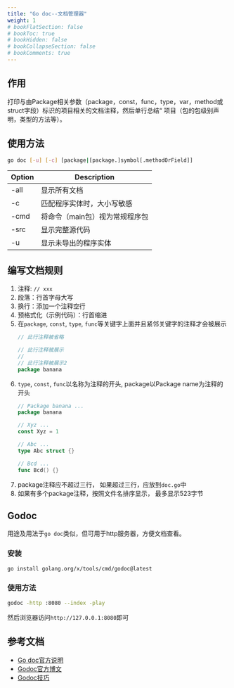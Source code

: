 ```yaml
---
title: "Go doc--文档管理器"
weight: 1
# bookFlatSection: false
# bookToc: true
# bookHidden: false
# bookCollapseSection: false
# bookComments: true
---
```


## 作用
打印与由Package相关参数（package，const，func，type，var，method或struct字段）标识的项目相关的文档注释，然后单行总结“ 项目（包的包级别声明，类型的方法等）。

## 使用方法
```bash
go doc [-u] [-c] [package|[package.]symbol[.methodOrField]]
```
| Option | Description |
| :-- | -- |
| -all | 显示所有文档 |
| -c | 匹配程序实体时，大小写敏感 |
| -cmd | 将命令（main包）视为常规程序包 | 
| -src | 显示完整源代码 |
| -u | 显示未导出的程序实体 |

## 编写文档规则
1. 注释: `// xxx`
2. 段落：行首字母大写
3. 换行：添加一个注释空行
4. 预格式化（示例代码）：行首缩进
5. 在`package`, `const`, `type`, `func`等关键字上面并且紧邻关键字的注释才会被展示
    ```go
    // 此行注释被省略

    // 此行注释被展示 
    // 
    // 此行注释被展示2 
    package banana
    ```
5. `type`, `const`, `func`以名称为注释的开头, package以Package name为注释的开头
    ```go
    // Package banana ...
    package banana

    // Xyz ...
    const Xyz = 1

    // Abc ...
    type Abc struct {}

    // Bcd ...
    func Bcd() {}
    ```
6. package注释应不超过三行， 如果超过三行，应放到`doc.go`中
7. 如果有多个package注释，按照文件名排序显示， 最多显示523字节

## Godoc
用途及用法于`go doc`类似，但可用于http服务器，方便文档查看。
### 安装
```bash
go install golang.org/x/tools/cmd/godoc@latest
```

### 使用方法
```bash
godoc -http :8080 --index -play
```
然后浏览器访问`http://127.0.0.1:8080`即可

## 参考文档
- [Go doc官方说明](https://golang.org/cmd/go/#hdr-Show_documentation_for_package_or_symbol)
- [Godoc官方博文](https://blog.golang.org/godoc)
- [Godoc技巧](https://godoc.org/github.com/fluhus/godoc-tricks)


